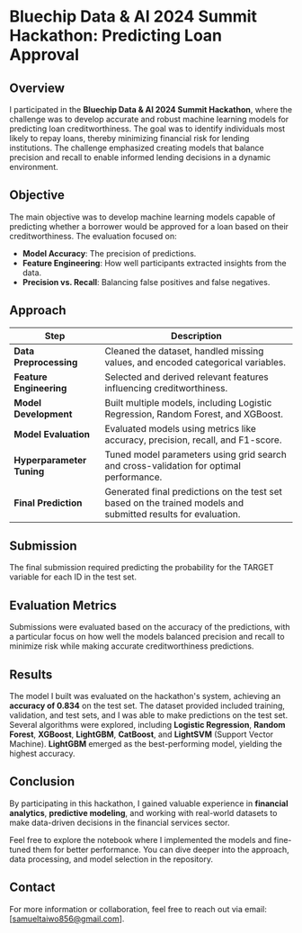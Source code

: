 # Bluechip Data & AI 2024 Summit Hackathon: Predicting Loan Approval

## Overview
I participated in the **Bluechip Data & AI 2024 Summit Hackathon**, where the challenge was to develop accurate and robust machine learning models for predicting loan creditworthiness. The goal was to identify individuals most likely to repay loans, thereby minimizing financial risk for lending institutions. The challenge emphasized creating models that balance precision and recall to enable informed lending decisions in a dynamic environment.

## Objective
The main objective was to develop machine learning models capable of predicting whether a borrower would be approved for a loan based on their creditworthiness. The evaluation focused on:

- **Model Accuracy**: The precision of predictions.
- **Feature Engineering**: How well participants extracted insights from the data.
- **Precision vs. Recall**: Balancing false positives and false negatives.

## Approach

| Step                     | Description                                                                 |
|--------------------------|-----------------------------------------------------------------------------|
| **Data Preprocessing**    | Cleaned the dataset, handled missing values, and encoded categorical variables. |
| **Feature Engineering**   | Selected and derived relevant features influencing creditworthiness. |
| **Model Development**     | Built multiple models, including Logistic Regression, Random Forest, and XGBoost. |
| **Model Evaluation**      | Evaluated models using metrics like accuracy, precision, recall, and F1-score. |
| **Hyperparameter Tuning** | Tuned model parameters using grid search and cross-validation for optimal performance. |
| **Final Prediction**      | Generated final predictions on the test set based on the trained models and submitted results for evaluation. |

## Submission
The final submission required predicting the probability for the TARGET variable for each ID in the test set.

## Evaluation Metrics
Submissions were evaluated based on the accuracy of the predictions, with a particular focus on how well the models balanced precision and recall to minimize risk while making accurate creditworthiness predictions.

## Results
The model I built was evaluated on the hackathon's system, achieving an **accuracy of 0.834** on the test set. The dataset provided included training, validation, and test sets, and I was able to make predictions on the test set. Several algorithms were explored, including **Logistic Regression**, **Random Forest**, **XGBoost**, **LightGBM**, **CatBoost**, and **LightSVM** (Support Vector Machine). **LightGBM** emerged as the best-performing model, yielding the highest accuracy.

## Conclusion
By participating in this hackathon, I gained valuable experience in **financial analytics**, **predictive modeling**, and working with real-world datasets to make data-driven decisions in the financial services sector.

Feel free to explore the notebook where I implemented the models and fine-tuned them for better performance. You can dive deeper into the approach, data processing, and model selection in the repository.

## Contact
For more information or collaboration, feel free to reach out via email: [samueltaiwo856@gmail.com].

